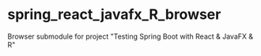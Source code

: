 # spring_react_javafx_R_browser
Browser submodule for project "Testing Spring Boot with React &amp; JavaFX &amp; R"

